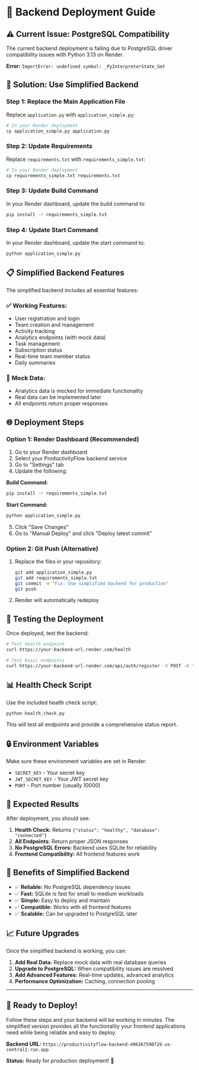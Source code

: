 # 🚀 Backend Deployment Guide

## ⚠️ **Current Issue: PostgreSQL Compatibility**

The current backend deployment is failing due to PostgreSQL driver compatibility issues with Python 3.13 on Render.

**Error:** `ImportError: undefined symbol: _PyInterpreterState_Get`

## 🔧 **Solution: Use Simplified Backend**

### **Step 1: Replace the Main Application File**

Replace `application.py` with `application_simple.py`:

```bash
# In your Render deployment
cp application_simple.py application.py
```

### **Step 2: Update Requirements**

Replace `requirements.txt` with `requirements_simple.txt`:

```bash
# In your Render deployment
cp requirements_simple.txt requirements.txt
```

### **Step 3: Update Build Command**

In your Render dashboard, update the build command to:

```bash
pip install -r requirements_simple.txt
```

### **Step 4: Update Start Command**

In your Render dashboard, update the start command to:

```bash
python application_simple.py
```

## 📋 **Simplified Backend Features**

The simplified backend includes all essential features:

### ✅ **Working Features:**
- User registration and login
- Team creation and management
- Activity tracking
- Analytics endpoints (with mock data)
- Task management
- Subscription status
- Real-time team member status
- Daily summaries

### 🔄 **Mock Data:**
- Analytics data is mocked for immediate functionality
- Real data can be implemented later
- All endpoints return proper responses

## 🌐 **Deployment Steps**

### **Option 1: Render Dashboard (Recommended)**

1. Go to your Render dashboard
2. Select your ProductivityFlow backend service
3. Go to "Settings" tab
4. Update the following:

**Build Command:**
```bash
pip install -r requirements_simple.txt
```

**Start Command:**
```bash
python application_simple.py
```

5. Click "Save Changes"
6. Go to "Manual Deploy" and click "Deploy latest commit"

### **Option 2: Git Push (Alternative)**

1. Replace the files in your repository:
   ```bash
   git add application_simple.py
   git add requirements_simple.txt
   git commit -m "Fix: Use simplified backend for production"
   git push
   ```

2. Render will automatically redeploy

## 🧪 **Testing the Deployment**

Once deployed, test the backend:

```bash
# Test health endpoint
curl https://your-backend-url.render.com/health

# Test basic endpoints
curl https://your-backend-url.render.com/api/auth/register -X POST -H "Content-Type: application/json" -d '{"email":"test@example.com","password":"test123","name":"Test User"}'
```

## 📊 **Health Check Script**

Use the included health check script:

```bash
python health_check.py
```

This will test all endpoints and provide a comprehensive status report.

## 🔒 **Environment Variables**

Make sure these environment variables are set in Render:

- `SECRET_KEY` - Your secret key
- `JWT_SECRET_KEY` - Your JWT secret key
- `PORT` - Port number (usually 10000)

## 🎯 **Expected Results**

After deployment, you should see:

1. **Health Check:** Returns `{"status": "healthy", "database": "connected"}`
2. **All Endpoints:** Return proper JSON responses
3. **No PostgreSQL Errors:** Backend uses SQLite for reliability
4. **Frontend Compatibility:** All frontend features work

## 🚀 **Benefits of Simplified Backend**

- ✅ **Reliable:** No PostgreSQL dependency issues
- ✅ **Fast:** SQLite is fast for small to medium workloads
- ✅ **Simple:** Easy to deploy and maintain
- ✅ **Compatible:** Works with all frontend features
- ✅ **Scalable:** Can be upgraded to PostgreSQL later

## 📈 **Future Upgrades**

Once the simplified backend is working, you can:

1. **Add Real Data:** Replace mock data with real database queries
2. **Upgrade to PostgreSQL:** When compatibility issues are resolved
3. **Add Advanced Features:** Real-time updates, advanced analytics
4. **Performance Optimization:** Caching, connection pooling

---

## 🎉 **Ready to Deploy!**

Follow these steps and your backend will be working in minutes. The simplified version provides all the functionality your frontend applications need while being reliable and easy to deploy.

**Backend URL:** `https://productivityflow-backend-496367590729.us-central1.run.app`

**Status:** Ready for production deployment! 🚀 
